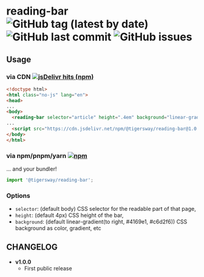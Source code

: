 # reading-bar  ![GitHub tag (latest by date)](https://img.shields.io/github/v/tag/tigersway/svelte-reading-bar?style=flat-square) ![GitHub last commit](https://img.shields.io/github/last-commit/tigersway/svelte-reading-bar?style=flat-square) ![GitHub issues](https://img.shields.io/github/issues/tigersway/svelte-reading-bar?style=flat-square)

## Usage

### via CDN  [![jsDelivr hits (npm)](https://img.shields.io/jsdelivr/npm/hm/@tigersway/reading-bar?label=jsDelivr&logo=jsdelivr&style=flat-square)](https://www.jsdelivr.com/package/npm/@tigersway/reading-bar)

```html
<!doctype html>
<html class="no-js" lang="en">
<head>
...
<body>
  <reading-bar selector="article" height=".4em" background="linear-gradient(to right, green, lime)"></reading-bar>
...
  <script src="https://cdn.jsdelivr.net/npm/@tigersway/reading-bar@1.0.0" type="module"></script>
</body>
</html>
```

### via npm/pnpm/yarn  [![npm](https://img.shields.io/npm/dm/@tigersway/reading-bar?label=npmjs&logo=npm&style=flat-square)](https://www.npmjs.com/package/@tigersway/reading-bar)

... and your bundler!

```js
import '@tigersway/reading-bar';
```

### Options

- `selector`: (default body) CSS selector for the readable part of that page,
- `height`: (default 4px) CSS height of the bar,
- `background`: (default linear-gradient(to right, #4169e1, #c6d2f6)) CSS background as color, gradient, etc

## CHANGELOG

- **v1.0.0**
  - First public release
